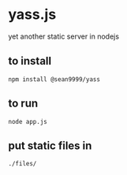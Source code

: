 # yass.js
yet another static server in nodejs

## to install

`npm install @sean9999/yass`

## to run

`node app.js`

## put static files in

`./files/`
